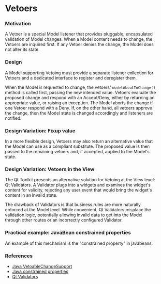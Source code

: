 # Vetoers

### Motivation

A Vetoer is a special Model listener that provides pluggable, encapsulated 
validation of Model changes. When a Model content needs to change,
the Vetoers are inquired first. If any Vetoer denies the change, the Model
does not alter its state.

### Design

A Model supporting Vetoing must provide a separate listener collection for Vetoers
and a dedicated interface to register and deregister them.

When the Model is requested to change, the vetoers' `modelAboutToChange()`
method is called first, passing the new intended value. Vetoers evaluate the 
proposed change and respond with an Accept/Deny, either by returning
an appropriate value, or raising an exception.  The Model aborts the change if
one Vetoer respond with a Deny. If, on the other hand, all vetoers approve the
change, then the Model state is changed accordingly and listeners are notified.

### Design Variation: Fixup value

In a more flexible design, Vetoers may also return an alternative
value that the Model can use as a compliant substitute. The proposed
value is then passed to the remaining vetoers and, if accepted, applied to the
Model's state.

### Design Variation: Vetoers in the View

The Qt Toolkit presents an alternative solution for Vetoing at the View
level: Qt Validators. A Validator plugs into a widgets and examines the widget's
content for validity, rejecting any user event that would bring the widget's
content in an invalid state.

The drawback of Validators is that business rules are more naturally enforced
at the Model level. While convenient, Qt Validators misplace the validation
logic, potentially allowing invalid data to get into the Model through other 
routes or an incorrectly configured Validator.

### Practical example: JavaBean constrained properties

An example of this mechanism is the "constrained property" in javabeans.  


### References

- [Java VetoableChangeSupport](http://docs.oracle.com/javase/7/docs/api/java/beans/VetoableChangeSupport.html)
- [Java constrained properties](https://docs.oracle.com/javase/tutorial/javabeans/writing/properties.html)
- [Qt Validators](http://doc.qt.io/qt-4.8/qvalidator.html)

